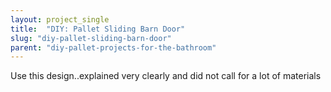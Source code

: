 ```yaml
---
layout: project_single
title:  "DIY: Pallet Sliding Barn Door"
slug: "diy-pallet-sliding-barn-door"
parent: "diy-pallet-projects-for-the-bathroom"
---
```

Use this design..explained very clearly and did not call for a lot of materials